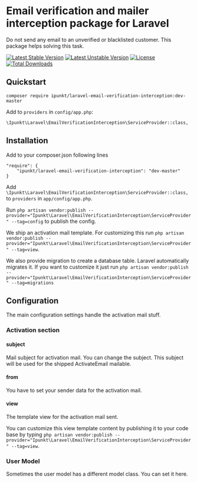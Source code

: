 # Email verification and mailer interception package for Laravel

Do not send any email to an unverified or blacklisted customer. This package helps solving this task.

[![Latest Stable Version](https://poser.pugx.org/ipunkt/laravel-email-verification-interception/v/stable.svg)](https://packagist.org/packages/ipunkt/laravel-email-verification-interception) [![Latest Unstable Version](https://poser.pugx.org/ipunkt/laravel-email-verification-interception/v/unstable.svg)](https://packagist.org/packages/ipunkt/laravel-email-verification-interception) [![License](https://poser.pugx.org/ipunkt/laravel-email-verification-interception/license.svg)](https://packagist.org/packages/ipunkt/laravel-email-verification-interception) [![Total Downloads](https://poser.pugx.org/ipunkt/laravel-email-verification-interception/downloads.svg)](https://packagist.org/packages/ipunkt/laravel-email-verification-interception)

## Quickstart

```
composer require ipunkt/laravel-email-verification-interception:dev-master
```

Add to `providers` in `config/app.php`:

```
\Ipunkt\Laravel\EmailVerificationInterception\ServiceProvider::class,
```

## Installation

Add to your composer.json following lines

	"require": {
		"ipunkt/laravel-email-verification-interception": "dev-master"
	}

Add `\Ipunkt\Laravel\EmailVerificationInterception\ServiceProvider::class,` to `providers` in `app/config/app.php`.

Run `php artisan vendor:publish --provider="Ipunkt\Laravel\EmailVerificationInterception\ServiceProvider" --tag=config` to publish the config.

We ship an activation mail template. For customizing this run `php artisan vendor:publish --provider="Ipunkt\Laravel\EmailVerificationInterception\ServiceProvider" --tag=view`.

We also provide migration to create a database table. Laravel automatically migrates it. If you want to customize it just run `php artisan vendor:publish --provider="Ipunkt\Laravel\EmailVerificationInterception\ServiceProvider" --tag=migrations`

## Configuration

The main configuration settings handle the activation mail stuff.

### Activation section

#### subject

Mail subject for activation mail. You can change the subject. This subject will be used for the shipped ActivateEmail mailable.

#### from

You have to set your sender data for the activation mail.

#### view

The template view for the activation mail sent.

You can customize this view template content by publishing it to your code base by typing `php artisan vendor:publish --provider="Ipunkt\Laravel\EmailVerificationInterception\ServiceProvider" --tag=view`.

### User Model

Sometimes the user model has a different model class. You can set it here.
